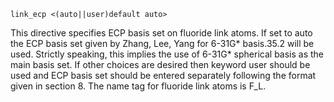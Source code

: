 
```
link_ecp <(auto||user)default auto> 
```
This directive specifies ECP basis set on fluoride link atoms. If set to
auto the ECP basis set given by Zhang, Lee, Yang for 6-31G\* basis.35.2
will be used. Strictly speaking, this implies the use of 6-31G\*
spherical basis as the main basis set. If other choices are desired then
keyword user should be used and ECP basis set should be entered
separately following the format given in section 8. The name tag for
fluoride link atoms is F\_L.
